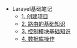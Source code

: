 <!-- 侧边栏 docs/_sidebar.md -->

- Laravel基础笔记
    - [1. 创建项目](01/IGBT/)
    - [2. 路由的基础知识](01)
    - [3. 控制模块基础知识](/laravel/base/3.%20控制模块基础知识.md)
    - [4. 数据库操作](/laravel/base/4.%20数据库操作.md)
<!-- 以下略 -->
